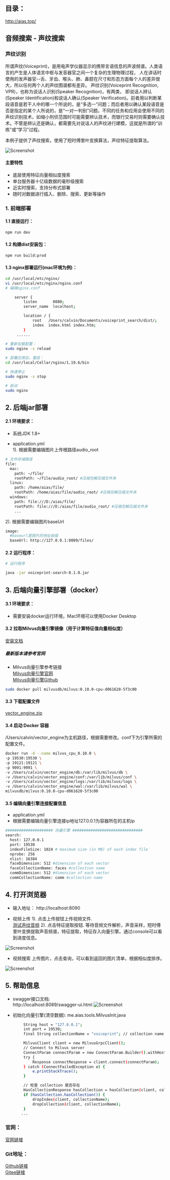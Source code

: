## 目录：
http://aias.top/

## 音频搜索 - 声纹搜索

### 声纹识别
所谓声纹(Voiceprint)，是用电声学仪器显示的携带言语信息的声波频谱。人类语言的产生是人体语言中枢与发音器官之间一个复杂的生理物理过程，
人在讲话时使用的发声器官--舌、牙齿、喉头、肺、鼻腔在尺寸和形态方面每个人的差异很大，所以任何两个人的声纹图谱都有差异。
声纹识别(Voiceprint Recognition, VPR)，也称为说话人识别(Speaker Recognition)，有两类，
即说话人辨认(Speaker Identification)和说话人确认(Speaker Verification)。前者用以判断某段语音是若干人中的哪一个所说的，是“多选一”问题；而后者用以确认某段语音是否是指定的某个人所说的，是“一对一判别”问题。不同的任务和应用会使用不同的声纹识别技术，如缩小刑侦范围时可能需要辨认技术，而银行交易时则需要确认技术。不管是辨认还是确认，都需要先对说话人的声纹进行建模，这就是所谓的“训练”或“学习”过程。

本例子提供了声纹搜索，使用了短时傅里叶变换算法，声纹特征提取算法。

![Screenshot](https://aias-home.oss-cn-beijing.aliyuncs.com/AIAS/audio_search/arc.png)


#### 主要特性
- 底层使用特征向量相似度搜索
- 单台服务器十亿级数据的毫秒级搜索
- 近实时搜索，支持分布式部署
- 随时对数据进行插入、删除、搜索、更新等操作

### 1. 前端部署

#### 1.1 直接运行：
```bash
npm run dev
```

#### 1.2 构建dist安装包：
```bash
npm run build:prod
```

#### 1.3 nginx部署运行(mac环境为例)：
```bash
cd /usr/local/etc/nginx/
vi /usr/local/etc/nginx/nginx.conf
# 编辑nginx.conf

    server {
        listen       8080;
        server_name  localhost;

        location / {
            root   /Users/calvin/Documents/voiceprint_search/dist/;
            index  index.html index.htm;
        }
     ......
     
# 重新加载配置：
sudo nginx -s reload 

# 部署应用后，重启：
cd /usr/local/Cellar/nginx/1.19.6/bin

# 快速停止
sudo nginx -s stop

# 启动
sudo nginx     
```

## 2. 后端jar部署
#### 2.1 环境要求：
- 系统JDK 1.8+

- application.yml   
1). 根据需要编辑图片上传根路径audio_root   
```bash
# 文件存储路径
file:
  mac:
    path: ~/file/
    rootPath: ~/file/audio_root/ #压缩包解压缩文件夹
  linux:
    path: /home/aias/file/
    rootPath: /home/aias/file/audio_root/ #压缩包解压缩文件夹
  windows:
    path: file:///D:/aias/file/
    rootPath: file:///D:/aias/file/audio_root/ #压缩包解压缩文件夹
    ...
```

2). 根据需要编辑图片baseUrl 
```bash
image:
  #baseurl是图片的地址前缀
  baseUrl: http://127.0.0.1:8089/files/
```

#### 2.2 运行程序：
```bash
# 运行程序

java -jar voiceprint-search-0.1.0.jar

```

## 3. 后端向量引擎部署（docker）
#### 3.1 环境要求：
- 需要安装docker运行环境，Mac环境可以使用Docker Desktop

#### 3.2 拉取Milvus向量引擎镜像（用于计算特征值向量相似度）
[安装文档](https://github.com/milvus-io/docs/blob/master/v0.10.0/site/zh-CN/quick_start/install_milvus/cpu_milvus_docker.md)
##### 最新版本请参考官网
- Milvus向量引擎参考链接     
[Milvus向量引擎官网](https://milvus.io/cn/docs/overview.md)      
[Milvus向量引擎Github](https://github.com/milvus-io)

```bash
sudo docker pull milvusdb/milvus:0.10.0-cpu-d061620-5f3c00
```

#### 3.3 下载配置文件
[vector_engine.zip](https://aias-home.oss-cn-beijing.aliyuncs.com/AIAS/image_search/vector_engine.zip)  

#### 3.4 启动 Docker 容器
/Users/calvin/vector_engine为主机路径，根据需要修改。conf下为引擎所需的配置文件。
```bash
docker run -d --name milvus_cpu_0.10.0 \
-p 19530:19530 \
-p 19121:19121 \
-p 9091:9091 \
-v /Users/calvin/vector_engine/db:/var/lib/milvus/db \
-v /Users/calvin/vector_engine/conf:/var/lib/milvus/conf \
-v /Users/calvin/vector_engine/logs:/var/lib/milvus/logs \
-v /Users/calvin/vector_engine/wal:/var/lib/milvus/wal \
milvusdb/milvus:0.10.0-cpu-d061620-5f3c00
```

#### 3.5 编辑向量引擎连接配置信息
- application.yml
- 根据需要编辑向量引擎连接ip地址127.0.0.1为容器所在的主机ip
```bash
##################### 向量引擎 ###############################
search:
  host: 127.0.0.1
  port: 19530
  indexFileSize: 1024 # maximum size (in MB) of each index file
  nprobe: 256
  nlist: 16384
  faceDimension: 512 #dimension of each vector
  faceCollectionName: faces #collection name
  commDimension: 512 #dimension of each vector
  commCollectionName: comm #collection name

```

## 4. 打开浏览器
- 输入地址： http://localhost:8090

- 视频上传
1). 点击上传按钮上传视频文件.  
[测试声纹音频](https://aias-home.oss-cn-beijing.aliyuncs.com/AIAS/audio_search/a_1.wav)
2). 点击特征提取按钮. 
等待音频文件解析，声音采样，短时傅里叶变换提取声音频谱，特征提取，特征存入向量引擎。通过console可以看到进度信息。

![Screenshot](https://aias-home.oss-cn-beijing.aliyuncs.com/AIAS/audio_search/storage.png)

- 视频搜索
  上传图片，点击查询，可以看到返回的图片清单，根据相似度排序。

![Screenshot](https://aias-home.oss-cn-beijing.aliyuncs.com/AIAS/audio_search/search.png)

## 5. 帮助信息
- swagger接口文档:  
http://localhost:8089/swagger-ui.html
![Screenshot](https://aias-home.oss-cn-beijing.aliyuncs.com/AIAS/audio_search/swagger.png)

- 初始化向量引擎(清空数据): 
me.aias.tools.MilvusInit.java 
```bash
        String host = "127.0.0.1";
        int port = 19530;
        final String collectionName = "voiceprint"; // collection name

        MilvusClient client = new MilvusGrpcClient();
        // Connect to Milvus server
        ConnectParam connectParam = new ConnectParam.Builder().withHost(host).withPort(port).build();
        try {
            Response connectResponse = client.connect(connectParam);
        } catch (ConnectFailedException e) {
            e.printStackTrace();
        }

        // 检查 collection 是否存在
        HasCollectionResponse hasCollection = hasCollection(client, collectionName);
        if (hasCollection.hasCollection()) {
            dropIndex(client, collectionName);
            dropCollection(client, collectionName);
        }
       ...

```

### 官网：
[官网链接](http://www.aias.top/)

### Git地址：   
[Github链接](https://github.com/mymagicpower/AIAS)    
[Gitee链接](https://gitee.com/mymagicpower/AIAS)   